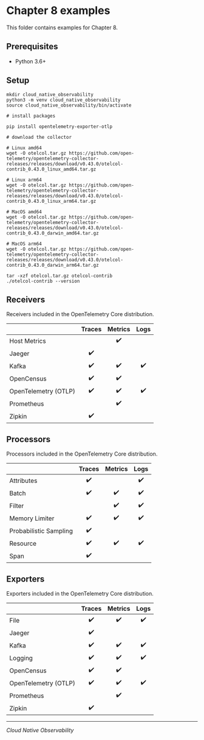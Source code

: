 # Chapter 8 examples

This folder contains examples for Chapter 8.

## Prerequisites

- Python 3.6+

## Setup

```
mkdir cloud_native_observability
python3 -m venv cloud_native_observability
source cloud_native_observability/bin/activate

# install packages

pip install opentelemetry-exporter-otlp

# download the collector

# Linux amd64
wget -O otelcol.tar.gz https://github.com/open-telemetry/opentelemetry-collector-releases/releases/download/v0.43.0/otelcol-contrib_0.43.0_linux_amd64.tar.gz

# Linux arm64
wget -O otelcol.tar.gz https://github.com/open-telemetry/opentelemetry-collector-releases/releases/download/v0.43.0/otelcol-contrib_0.43.0_linux_arm64.tar.gz

# MacOS amd64
wget -O otelcol.tar.gz https://github.com/open-telemetry/opentelemetry-collector-releases/releases/download/v0.43.0/otelcol-contrib_0.43.0_darwin_amd64.tar.gz

# MacOS arm64
wget -O otelcol.tar.gz https://github.com/open-telemetry/opentelemetry-collector-releases/releases/download/v0.43.0/otelcol-contrib_0.43.0_darwin_arm64.tar.gz

tar -xzf otelcol.tar.gz otelcol-contrib
./otelcol-contrib --version
```

## Receivers

Receivers included in the OpenTelemetry Core distribution.

|                      | Traces | Metrics | Logs |
| -------------------- | :----: | :-----: | :--: |
| Host Metrics         |        |   ✔️    |      |
| Jaeger               |   ✔️   |         |      |
| Kafka                |   ✔️   |   ✔️    |  ✔️  |
| OpenCensus           |   ✔️   |   ✔️    |      |
| OpenTelemetry (OTLP) |   ✔️   |   ✔️    |  ✔️  |
| Prometheus           |        |   ✔️    |      |
| Zipkin               |   ✔️   |         |      |

## Processors

Processors included in the OpenTelemetry Core distribution.

|                        | Traces | Metrics | Logs |
| ---------------------- | :----: | :-----: | :--: |
| Attributes             |   ✔️   |         |  ✔️  |
| Batch                  |   ✔️   |   ✔️    |  ✔️  |
| Filter                 |        |   ✔️    |  ✔️  |
| Memory Limiter         |   ✔️   |   ✔️    |  ✔️  |
| Probabilistic Sampling |   ✔️   |         |      |
| Resource               |   ✔️   |   ✔️    |  ✔️  |
| Span                   |   ✔️   |         |      |

## Exporters

Exporters included in the OpenTelemetry Core distribution.

|                      | Traces | Metrics | Logs |
| -------------------- | :----: | :-----: | :--: |
| File                 |   ✔️   |   ✔️    |  ✔️  |
| Jaeger               |   ✔️   |         |      |
| Kafka                |   ✔️   |   ✔️    |  ✔️  |
| Logging              |   ✔️   |   ✔️    |  ✔️  |
| OpenCensus           |   ✔️   |   ✔️    |      |
| OpenTelemetry (OTLP) |   ✔️   |   ✔️    |  ✔️  |
| Prometheus           |        |   ✔️    |      |
| Zipkin               |   ✔️   |         |      |

---

_Cloud Native Observability_
